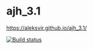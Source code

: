 # ajh_3.1

https://aleksvir.github.io/ajh_3.1/

[![Build status](https://ci.appveyor.com/api/projects/status/v9vxfb1lk7wc5sky/branch/main?svg=true)](https://ci.appveyor.com/project/AleksVir/ajh-3-1/branch/main)